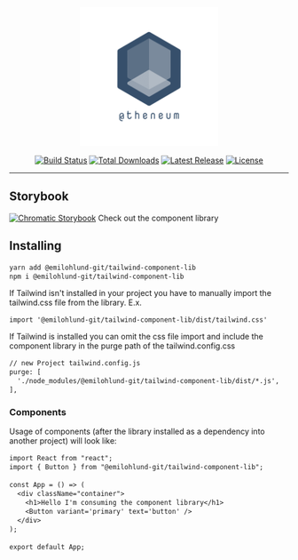 <p align="center">
<img src="logo_transparent.png" alt="atheneum logo" style="width:250px;"/></p>

<p align="center">
<a href="https://github.com/tailwindlabs/tailwindcss/actions"><img src="https://img.shields.io/github/workflow/status/emilohlund-git/atheneum/Release%20&%20Publish" alt="Build Status"></a>
<a href="https://www.npmjs.com/package/@atheneum/atheneum"><img src="https://img.shields.io/npm/dt/@atheneum/atheneum.svg" alt="Total Downloads"></a>
<a href="https://github.com/emilohlund-git/atheneum/releases"><img src="https://img.shields.io/npm/v/@atheneum/atheneum.svg" alt="Latest Release"></a>
<a href="https://github.com/emilohlund-git/atheneum/blob/master/LICENSE"><img src="https://img.shields.io/npm/l/@atheneum/atheneum.svg" alt="License"></a>
</p>

---

## Storybook

[![Chromatic Storybook](https://raw.githubusercontent.com/storybookjs/brand/main/badge/badge-storybook.svg)](https://637bc3c27472f0817bd0eeed-oqkwidjwcq.chromatic.com/) Check out the component library

## Installing

```
yarn add @emilohlund-git/tailwind-component-lib
npm i @emilohlund-git/tailwind-component-lib
```

If Tailwind isn't installed in your project you have to manually import the tailwind.css file from the library. E.x.

```TSX
import '@emilohlund-git/tailwind-component-lib/dist/tailwind.css'
```

If Tailwind is installed you can omit the css file import and include the component library in the purge path of the tailwind.config.css

```JS
// new Project tailwind.config.js
purge: [
  './node_modules/@emilohlund-git/tailwind-component-lib/dist/*.js',
],
```

### Components

Usage of components (after the library installed as a dependency into another project) will look like:

```TSX
import React from "react";
import { Button } from "@emilohlund-git/tailwind-component-lib";

const App = () => (
  <div className="container">
    <h1>Hello I'm consuming the component library</h1>
    <Button variant='primary' text='button' />
  </div>
);

export default App;
```
